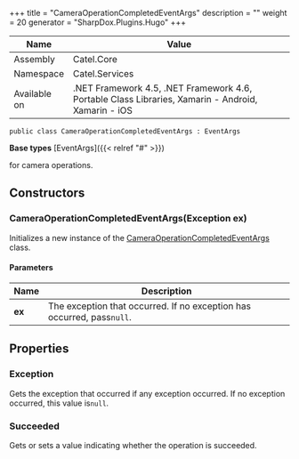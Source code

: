 

+++
title = "CameraOperationCompletedEventArgs" 
description = ""
weight = 20
generator = "SharpDox.Plugins.Hugo"
+++

Name|Value
---|---
Assembly|Catel.Core
Namespace|Catel.Services
Available on|.NET Framework 4.5, .NET Framework 4.6, Portable Class Libraries, Xamarin - Android, Xamarin - iOS

```
public class CameraOperationCompletedEventArgs : EventArgs
```

**Base types**
[EventArgs]({{< relref "#" >}})

for camera operations.

## Constructors

### CameraOperationCompletedEventArgs(Exception ex)

Initializes a new instance of the [CameraOperationCompletedEventArgs](#) class.

#### Parameters

Name|Description
---|---
**ex**|The exception that occurred. If no exception has occurred, pass`null`.

## Properties

### Exception

Gets the exception that occurred if any exception occurred. If no exception occurred, this value is`null`.

### Succeeded

Gets or sets a value indicating whether the operation is succeeded.

